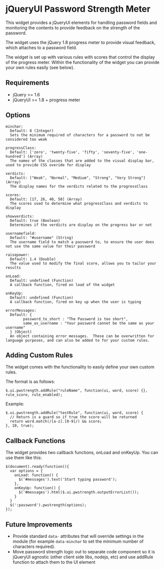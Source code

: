 jQueryUI Password Strength Meter
================================

This widget provides a jQueryUI elements for handling password fields and monitoring the contents to provide feedback on the strength of the password.

The widget uses the jQuery 1.8 progress meter to provide visual feedback, which attaches to a password field.

The widget is set up with various rules with scores that control the display of the progress meter.  Within the functionality of the widget you can provide your own rules easily (see below).

Requirements
------------

* jQuery >= 1.6
* jQueryUI >= 1.8 + progress meter

Options
-------

    minchar:
      Default: 8 (Integer)
      Sets the minimum required of characters for a password to not be considered too weak

    progressClass:
      Default: ['zero', 'twenty-five', 'fifty', 'seventy-five', 'one-hundred'] (Array)
      The names of the classes that are added to the visual display bar, used to provide CSS overide for display

    verdicts:
      Default: ["Weak", "Normal", "Medium", "Strong", "Very Strong"] (Array)
      The display names for the verdicts related to the progressClass

    scores:
      Default: [17, 26, 40, 50] (Array)
      The scores used to determine what progressClass and verdicts to display

    showverdicts:
      Default: true (Boolean)
      Determines if the verdicts are display on the progress bar or not

    usernamefield:
      Default: "#username" (String)
      The username field to match a password to, to ensure the user does not use the same value for their password

    raisepower:
      Default: 1.4 (Double)
      The value used to modify the final score, allows you to tailor your results

    onLoad:
      Default: undefined (Function)
      A callback function, fired on load of the widget

    onKeyUp:
      Default: undefined (Function)
      A callback function, fired on key up when the user is typing

    errorMessages:
      Default: {
            password_to_short : "The Password is too short",
            same_as_username : "Your password cannot be the same as your username"
      } (Object)
      An object containing error messages.  These can be overwritten for language purposes, and can also be added to for your custom rules.


Adding Custom Rules
-------------------

The widget comes with the functionality to easily define your own custom rules.

The format is as follows:

    $.ui.pwstrength.addRule("ruleName", function(ui, word, score) {}, rule_score, rule_enabled);

Example:

    $.ui.pwstrength.addRule("testRule", function(ui, word, score) {
      // Return is a guard so if true the score will be returned
      return word.match(/[a-z].[0-9]/) && score;
    }, 10, true);


Callback Functions
------------------

The widget provides two callback functions, onLoad and onKeyUp.  You can use them like this:

    $(document).ready(function(){
      var options = {
        onLoad: function() {
          $('#messages').text('Start typing password');
        },
        onKeyUp: function() {
          $('#messages').html($.ui.pwstrength.outputErrorList());
        }
      }
      $(':password').pwstrength(options);
    });


Future Improvements
-------------------
* Provide standard `data-` attributes that will override settings in the module (for example `data-minchar` to set the minimum number of characters required).
* Move password strength logic out to separate code component so it is jQueryUI agnostic (other client side libs, nodejs, etc) and use addRule function to attach them to the UI element

